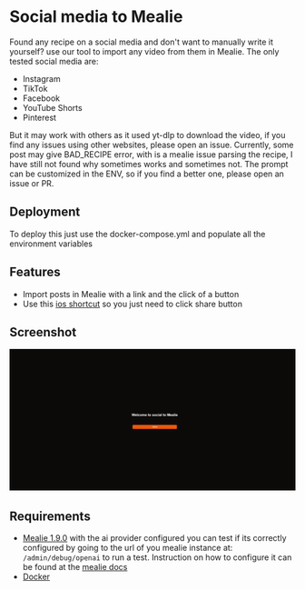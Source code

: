 # Social media to Mealie

Found any recipe on a social media and don't want to manually write it yourself? use our tool to import any video from them in Mealie.
The only tested social media are:
- Instagram
- TikTok
- Facebook
- YouTube Shorts
- Pinterest

But it may work with others as it used yt-dlp to download the video, if you find any issues using other websites, please open an issue.
Currently, some post may give BAD_RECIPE error, with is a mealie issue parsing the recipe, I have still not found why 
sometimes works and sometimes not.
The prompt can be customized in the ENV, so if you find a better one, please open an issue or PR.

## Deployment

To deploy this just use the docker-compose.yml and populate all the environment variables

## Features

-   Import posts in Mealie with a link and the click of a button
-   Use this [ios shortcut](https://www.icloud.com/shortcuts/a66a809029904151a39d8d3b98fecae4) so you just need to click share button

## Screenshot

![Screenshot of teh web interface](./public/screenshot.png "Screenshot of the web interface")

## Requirements
- [Mealie 1.9.0](https://github.com/mealie-recipes/mealie) with the ai provider configured you can test if its correctly configured by going to the url of you mealie instance at: `/admin/debug/openai` to run a test. Instruction on how to configure it can be found at the [mealie docs](https://docs.mealie.io/documentation/getting-started/installation/open-ai/)
- [Docker](https://docs.docker.com/engine/install/)
